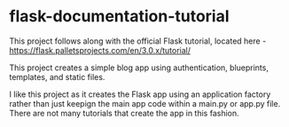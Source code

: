 # flask-documentation-tutorial

This project follows along with the official Flask tutorial, located here - https://flask.palletsprojects.com/en/3.0.x/tutorial/

This project creates a simple blog app using authentication, blueprints, templates, and static files. 

I like this project as it creates the Flask app using an application factory rather than just keepign the main app code within a main.py or app.py file. There are not many tutorials that create the app in this fashion. 
 